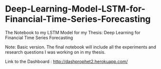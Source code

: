 # Deep-Learning-Model-LSTM-for-Financial-Time-Series-Forecasting

The Notebook to my LSTM Model for my Thesis:
Deep Learning for Financial Time Series Forecasting

Note: Basic version. The final notebook will include all the experiments and research questions I was working on in my thesis.

Link to the Dashboard : http://dashprophet2.herokuapp.com/
